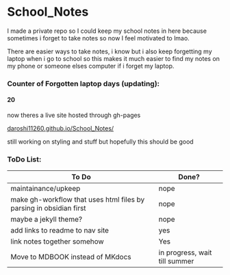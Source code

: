# School_Notes
I made a private repo so I could keep my school notes in here because sometimes i forget to take notes so now I feel motivated to lmao.

There are easier ways to take notes, i know but i also keep forgetting my laptop when i go to school so this makes it much easier to find my notes on my phone or someone elses computer if i forget my laptop.

### Counter of Forgotten laptop days (updating):

#### 20

now theres a live site hosted through gh-pages

[daroshi11260.github.io/School_Notes/](https://daroshi11260.github.io/School_Notes/ "https://daroshi11260.github.io/School_Notes/")

still working on styling and stuff but hopefully this should be good


### ToDo List:


| To Do                                                              | Done?                         |
| ------------------------------------------------------------------ | ----------------------------- |
| maintainance/upkeep                                                | nope                          |
| make gh-workflow that uses html files by parsing in obsidian first | nope                          |
| maybe a jekyll theme?                                              | nope                          |
| add links to readme to nav site                                    | yes                           |
| link notes together somehow                                        | Yes                           |
| Move to MDBOOK instead of MKdocs                                   | in progress, wait till summer | 
